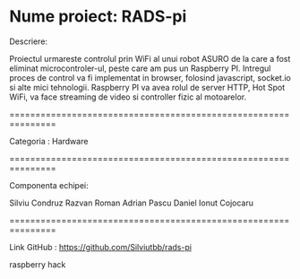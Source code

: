 Nume proiect: RADS-pi
=====================

Descriere:

Proiectul urmareste controlul prin WiFi al unui robot ASURO de
la care a fost eliminat microcontroler-ul,
peste care am pus un Raspberry PI. Intregul proces de control 
va fi implementat in browser, folosind javascript, socket.io
si alte mici tehnologii. Raspberry PI va avea rolul de server 
HTTP, Hot Spot WiFi, va face streaming de video si controller 
fizic al motoarelor. 

===============================================================

Categoria : Hardware

===============================================================

Componenta echipei:

Silviu Condruz
Razvan Roman
Adrian Pascu
Daniel Ionut Cojocaru

===============================================================

Link GitHub : https://github.com/Silviutbb/rads-pi 

raspberry hack